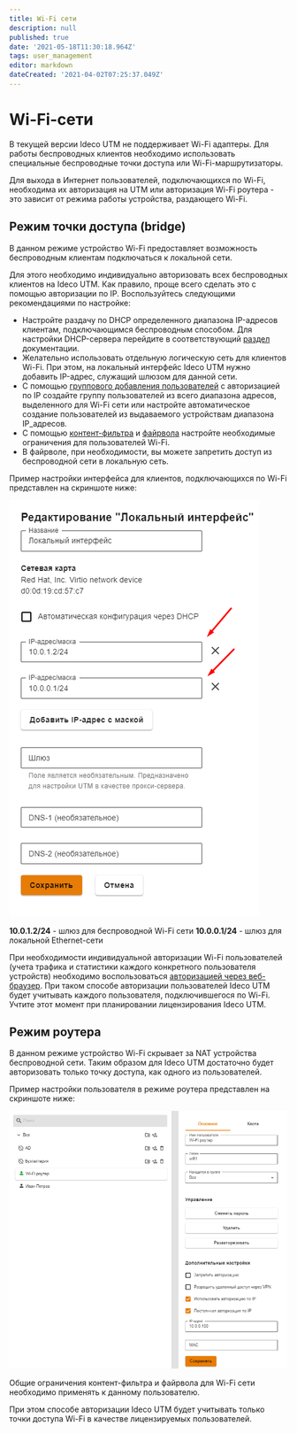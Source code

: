 ```yaml
---
title: Wi-Fi сети
description: null
published: true
date: '2021-05-18T11:30:18.964Z'
tags: user_management
editor: markdown
dateCreated: '2021-04-02T07:25:37.049Z'
---
```


# Wi-Fi-сети

В текущей версии Ideco UTM не поддерживает Wi-Fi адаптеры. Для работы беспроводных клиентов необходимо использовать специальные беспроводные точки доступа или Wi-Fi-маршрутизаторы.

Для выхода в Интернет пользователей, подключающихся по Wi-Fi, необходима их авторизация на UTM или авторизация Wi-Fi роутера - это зависит от режима работы устройства, раздающего Wi-Fi.

## Режим точки доступа \(bridge\)

В данном режиме устройство Wi-Fi предоставляет возможность беспроводным клиентам подключаться к локальной сети.

Для этого необходимо индивидуально авторизовать всех беспроводных клиентов на Ideco UTM. Как правило, проще всего сделать это с помощью авторизации по IP. Воспользуйтесь следующими рекомендациями по настройке:

* Настройте раздачу по DHCP определенного диапазона IP-адресов клиентам, подключающимся беспроводным способом. Для настройки DHCP-сервера перейдите в соответствующий [раздел](https://github.com/ideco-team/docsUTM/tree/c6fdc8e9437797db7478b8404ef059e57173d3af/Настройка/Сервисы/DHCP/README.md) документации.
* Желательно использовать отдельную логическую сеть для клиентов Wi-Fi. При этом, на локальный интерфейс Ideco UTM нужно добавить IP-адрес, служащий шлюзом для данной сети. 
* С помощью [группового добавления пользователей](https://github.com/ideco-team/docsUTM/tree/c6fdc8e9437797db7478b8404ef059e57173d3af/Настройка/Управление-пользователями/Управление-пользователями/README.md) с авторизацией по IP создайте группу пользователей из всего диапазона адресов, выделенного для Wi-Fi сети или настройте автоматическое создание пользователей из выдаваемого устройствам диапазона IP\_адресов.
* С помощью [контент-фильтра](https://github.com/ideco-team/docsUTM/tree/c6fdc8e9437797db7478b8404ef059e57173d3af/Настройка/Правила-доступа/Контент-фильтр/Настройка/README.md) и [файрвола](https://github.com/ideco-team/docsUTM/tree/c6fdc8e9437797db7478b8404ef059e57173d3af/Настройка/Правила-доступа/Файрвол/README.md) настройте необходимые ограничения для пользователей Wi-Fi.
* В файрволе, при необходимости, вы можете запретить доступ из беспроводной сети в локальную сеть.

Пример настройки интерфейса для клиентов, подключающихся по Wi-Fi представлен на скриншоте ниже:

![dhcp\_1.png](../../.gitbook/assets/dhcp_1.png)

**10.0.1.2/24** - шлюз для беспроводной Wi-Fi сети **10.0.0.1/24** - шлюз для локальной Ethernet-сети

При необходимости индивидуальной авторизации Wi-Fi пользователей \(учета трафика и статистики каждого конкретного пользователя устройств\) необходимо воспользоваться [авторизацией через веб-браузер](https://github.com/ideco-team/docsUTM/tree/c6fdc8e9437797db7478b8404ef059e57173d3af/Настройка/Авторизация-пользователей/Веб-авторизация/README.md). При таком способе авторизации пользователей Ideco UTM будет учитывать каждого пользователя, подключившегося по Wi-Fi. Учтите этот момент при планировании лицензирования Ideco UTM.

## Режим роутера

В данном режиме устройство Wi-Fi скрывает за NAT устройства беспроводной сети. Таким образом для Ideco UTM достаточно будет авторизовать только точку доступа, как одного из пользователей.

Пример настройки пользователя в режиме роутера представлен на скриншоте ниже:

![router.png](../../.gitbook/assets/router.png)

Общие ограничения контент-фильтра и файрвола для Wi-Fi сети необходимо применять к данному пользователю.

При этом способе авторизации Ideco UTM будет учитывать только точки доступа Wi-Fi в качестве лицензируемых пользователей.

